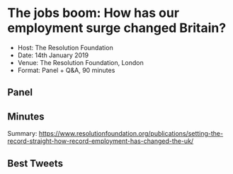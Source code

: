 # The jobs boom: How has our employment surge changed Britain? #
- Host: The Resolution Foundation
- Date: 14th January 2019
- Venue: The Resolution Foundation, London
- Format: Panel + Q&A, 90 minutes

## Panel ##

## Minutes ##

Summary: https://www.resolutionfoundation.org/publications/setting-the-record-straight-how-record-employment-has-changed-the-uk/

## Best Tweets ##
